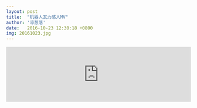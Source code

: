 ```yaml
---
layout: post
title:  "机器人瓦力感人MV"
author: '凉葱落'
date:   2016-10-23 12:30:18 +0800
img: 20161023.jpg
---
```

<style>.img{display:none;}</style>
<iframe frameborder="0" src="http://open.iqiyi.com/developer/player_js/coopPlayerIndex.html?vid=acc7752e75da52aabdd15a2944f035a5&tvId=871902209&accessToken=2.f22860a2479ad60d8da7697274de9346&appKey=3955c3425820435e86d0f4cdfe56f5e7&appId=1368&height=100%&width=100%" allowfullscreen style="width:100%"></iframe>